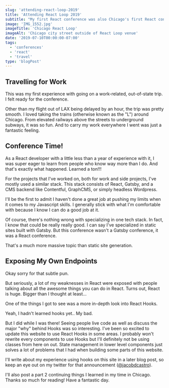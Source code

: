 ```yaml
---
slug: 'attending-react-loop-2019'
title: 'Attending React Loop 2019'
subtitle: "My first React conference was also Chicago's first React conference."
image: 'IMG_1552.jpg'
imageTitle: 'Chicago React Loop'
imageAlt: 'Chicago city street outside of React Loop venue'
date: '2019-07-10T00:00:00-07:00'
tags:
  - 'conferences'
  - 'react'
  - 'travel'
type: 'blogPost'
---
```


## Travelling for Work

This was my first experience with going on a work-related, out-of-state trip. I felt ready for the conference.

Other than my flight out of LAX being delayed by an hour, the trip was pretty smooth. I loved taking the trains (otherwise known as the "L") around Chicago. From elevated railways above the streets to underground subways, it was so fun. And to carry my work everywhere I went was just a fantastic feeling.

## Conference Time!

As a React developer with a little less than a year of experience with it, I was super eager to learn from people who know way more than I do. And that's exactly what happened. Learned a ton!!!

For the projects that I've worked on, both for work and side projects, I've mostly used a similar stack. This stack consists of React, Gatsby, and a CMS backend like Contentful, GraphCMS, or simply headless Wordpress.

I'll be the first to admit I haven't done a great job at pushing my limits when it comes to my Javascript skills. I generally stick with what I'm comfortable with because I know I can do a good job at it.

Of course, there's nothing wrong with specializing in one tech stack. In fact, I know that could be really really good. I can say I've specialized in static sites built with Gatsby. But this conference wasn't a Gatsby conference, it was a React conference.

That's a much more massive topic than static site generation.

## Exposing My Own Endpoints

Okay sorry for that subtle pun.

But seriously, a lot of my weaknesses in React were exposed with people talking about all the awesome things you can do in React. Turns out, React is huge. Bigger than I thought at least...

One of the things I got to see was a more in-depth look into React Hooks.

Yeah, I hadn't learned hooks yet.. My bad.

But I did while I was there! Seeing people live code as well as discuss the major "why" behind Hooks was so interesting. I've been so excited to update this website to use React Hooks in some areas. I probably won't rewrite every components to use Hooks but I'll definitely not be using classes from here on out. State management in lower level components just solves a lot of problems that I had when building some parts of this website.

I'll write about my experience using hooks on this site in a later blog post, so keep an eye out on my twitter for that announcement ([@jacobdcastro](https://twitter.com/jacobdcastro "Jacob's twitter profile")).

I'll also post a part 2 continuing things I learned in my time in Chicago. Thanks so much for reading! Have a fantastic day.
